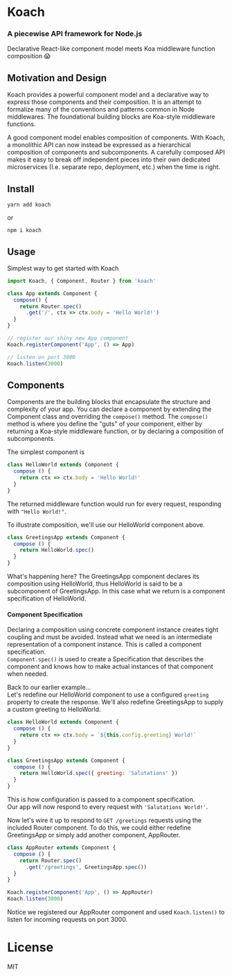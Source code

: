 # Koach
### A piecewise API framework for Node.js
Declarative React-like component model meets Koa middleware function composition 😱  

## Motivation and Design
Koach provides a powerful component model and a declarative way to express those components and their composition. It is an attempt to formalize many of the conventions and patterns common in Node middlewares. The foundational building blocks are Koa-style middleware functions.  

A good component model enables composition of components. With Koach, a monolithic API can now instead be expressed as a hierarchical composition of components and subcomponents. A carefully composed API makes it easy to break off independent pieces into their own dedicated microservices (I.e. separate repo, deployment, etc.) when the time is right.

## Install
```
yarn add koach
```
or
```
npm i koach
```

## Usage
Simplest way to get started with Koach

```javascript
import Koach, { Component, Router } from 'koach'

class App extends Component {
  compose() {
    return Router.spec()
      .get('/', ctx => ctx.body = 'Hello World!')
  }
}

// register our shiny new App component
Koach.registerComponent('App', () => App)

// listen on port 3000
Koach.listen(3000)
```

## Components
Components are the building blocks that encapsulate the structure and complexity of your app. You can declare a component by extending the Component class and overriding the `compose()` method. The `compose()` method is where you define the "guts" of your component, either by returning a Koa-style middleware function, or by declaring a composition of subcomponents.  

The simplest component is
```javascript
class HelloWorld extends Component {
  compose () {
    return ctx => ctx.body = 'Hello World!'
  }
}
```
The returned middleware function would run for every request, responding with `"Hello World!"`.  

To illustrate composition, we'll use our HelloWorld component above.
```javascript
class GreetingsApp extends Component {
  compose () {
    return HelloWorld.spec()
  }
}
```
What's happening here? The GreetingsApp component declares its composition using HelloWorld, thus HelloWorld is said to be a subcomponent of GreetingsApp. In this case what we return is a component specification of HelloWorld.

#### Component Specification
Declaring a composition using concrete component instance creates tight coupling and must be avoided. Instead what we need is an intermediate representation of a component instance. This is called a component specification.  
`Component.spec()` is used to create a Specification that describes the component and knows how to make actual instances of that component when needed.

Back to our earlier example...  
Let's redefine our HelloWorld component to use a configured `greeting` property to create the response. We'll also redefine GreetingsApp to supply a custom greeting to HelloWorld.
```javascript
class HelloWorld extends Component {
  compose () {
    return ctx => ctx.body = `${this.config.greeting} World!`
  }
}

class GreetingsApp extends Component {
  compose () {
    return HelloWorld.spec({ greeting: 'Salutations' })
  }
}
```
This is how configuration is passed to a component specification.  
Our app will now respond to every request with `'Salutations World!'`.

Now let's wire it up to respond to `GET /greetings` requests using the included Router component. To do this, we could either redefine GreetingsApp or simply add another component, AppRouter.
```javascript
class AppRouter extends Component {
  compose () {
    return Router.spec()
      .get('/greetings', GreetingsApp.spec())
  }
}

Koach.registerComponent('App', () => AppRouter)
Koach.listen(3000)
```
Notice we registered our AppRouter component and used `Koach.listen()` to listen for incoming requests on port 3000.

# License
MIT
